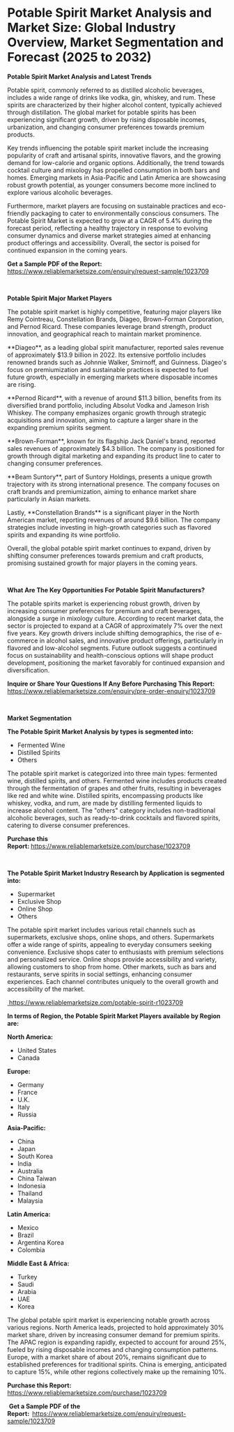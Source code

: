 <p><h1>Potable Spirit Market Analysis and Market Size: Global Industry Overview, Market Segmentation and Forecast (2025 to 2032)</h1></p><p><strong>Potable Spirit Market Analysis and Latest Trends</strong></p>
<p><p>Potable spirit, commonly referred to as distilled alcoholic beverages, includes a wide range of drinks like vodka, gin, whiskey, and rum. These spirits are characterized by their higher alcohol content, typically achieved through distillation. The global market for potable spirits has been experiencing significant growth, driven by rising disposable incomes, urbanization, and changing consumer preferences towards premium products.</p><p>Key trends influencing the potable spirit market include the increasing popularity of craft and artisanal spirits, innovative flavors, and the growing demand for low-calorie and organic options. Additionally, the trend towards cocktail culture and mixology has propelled consumption in both bars and homes. Emerging markets in Asia-Pacific and Latin America are showcasing robust growth potential, as younger consumers become more inclined to explore various alcoholic beverages.</p><p>Furthermore, market players are focusing on sustainable practices and eco-friendly packaging to cater to environmentally conscious consumers. The Potable Spirit Market is expected to grow at a CAGR of 5.4% during the forecast period, reflecting a healthy trajectory in response to evolving consumer dynamics and diverse market strategies aimed at enhancing product offerings and accessibility. Overall, the sector is poised for continued expansion in the coming years.</p></p>
<p><strong>Get a Sample PDF of the Report:&nbsp;</strong> <a href="https://www.reliablemarketsize.com/enquiry/request-sample/1023709?utm_campaign=2271&utm_medium=2&utm_source=Github&utm_content=ia&utm_term=16042025&utm_id=potable-spirit">https://www.reliablemarketsize.com/enquiry/request-sample/1023709</a></p>
<p>&nbsp;</p>
<p><strong>Potable Spirit Major Market Players</strong></p>
<p><p>The potable spirit market is highly competitive, featuring major players like Remy Cointreau, Constellation Brands, Diageo, Brown-Forman Corporation, and Pernod Ricard. These companies leverage brand strength, product innovation, and geographical reach to maintain market prominence.</p><p>**Diageo**, as a leading global spirit manufacturer, reported sales revenue of approximately $13.9 billion in 2022. Its extensive portfolio includes renowned brands such as Johnnie Walker, Smirnoff, and Guinness. Diageo's focus on premiumization and sustainable practices is expected to fuel future growth, especially in emerging markets where disposable incomes are rising.</p><p>**Pernod Ricard**, with a revenue of around $11.3 billion, benefits from its diversified brand portfolio, including Absolut Vodka and Jameson Irish Whiskey. The company emphasizes organic growth through strategic acquisitions and innovation, aiming to capture a larger share in the expanding premium spirits segment.</p><p>**Brown-Forman**, known for its flagship Jack Daniel's brand, reported sales revenues of approximately $4.3 billion. The company is positioned for growth through digital marketing and expanding its product line to cater to changing consumer preferences.</p><p>**Beam Suntory**, part of Suntory Holdings, presents a unique growth trajectory with its strong international presence. The company focuses on craft brands and premiumization, aiming to enhance market share particularly in Asian markets.</p><p>Lastly, **Constellation Brands** is a significant player in the North American market, reporting revenues of around $9.6 billion. The company strategies include investing in high-growth categories such as flavored spirits and expanding its wine portfolio.</p><p>Overall, the global potable spirit market continues to expand, driven by shifting consumer preferences towards premium and craft products, promising sustained growth for major players in the coming years.</p></p>
<p>&nbsp;</p>
<p><strong>What Are The Key Opportunities For Potable Spirit Manufacturers?</strong></p>
<p><p>The potable spirits market is experiencing robust growth, driven by increasing consumer preferences for premium and craft beverages, alongside a surge in mixology culture. According to recent market data, the sector is projected to expand at a CAGR of approximately 7% over the next five years. Key growth drivers include shifting demographics, the rise of e-commerce in alcohol sales, and innovative product offerings, particularly in flavored and low-alcohol segments. Future outlook suggests a continued focus on sustainability and health-conscious options will shape product development, positioning the market favorably for continued expansion and diversification.</p></p>
<p><strong>Inquire or Share Your Questions If Any Before Purchasing This Report:</strong> <a href="https://www.reliablemarketsize.com/enquiry/pre-order-enquiry/1023709?utm_campaign=2271&utm_medium=2&utm_source=Github&utm_content=ia&utm_term=16042025&utm_id=potable-spirit">https://www.reliablemarketsize.com/enquiry/pre-order-enquiry/1023709</a></p>
<p>&nbsp;</p>
<p><strong>Market Segmentation</strong></p>
<p><strong>The Potable Spirit Market Analysis by types is segmented into:</strong></p>
<p><ul><li>Fermented Wine</li><li>Distilled Spirits</li><li>Others</li></ul></p>
<p><p>The potable spirit market is categorized into three main types: fermented wine, distilled spirits, and others. Fermented wine includes products created through the fermentation of grapes and other fruits, resulting in beverages like red and white wine. Distilled spirits, encompassing products like whiskey, vodka, and rum, are made by distilling fermented liquids to increase alcohol content. The "others" category includes non-traditional alcoholic beverages, such as ready-to-drink cocktails and flavored spirits, catering to diverse consumer preferences.</p></p>
<p><strong>Purchase this Report:&nbsp;</strong><a href="https://www.reliablemarketsize.com/purchase/1023709?utm_campaign=2271&utm_medium=2&utm_source=Github&utm_content=ia&utm_term=16042025&utm_id=potable-spirit">https://www.reliablemarketsize.com/purchase/1023709</a></p>
<p>&nbsp;</p>
<p><strong>The Potable Spirit Market Industry Research by Application is segmented into:</strong></p>
<p><ul><li>Supermarket</li><li>Exclusive Shop</li><li>Online Shop</li><li>Others</li></ul></p>
<p><p>The potable spirit market includes various retail channels such as supermarkets, exclusive shops, online shops, and others. Supermarkets offer a wide range of spirits, appealing to everyday consumers seeking convenience. Exclusive shops cater to enthusiasts with premium selections and personalized service. Online shops provide accessibility and variety, allowing customers to shop from home. Other markets, such as bars and restaurants, serve spirits in social settings, enhancing consumer experiences. Each channel contributes uniquely to the overall growth and accessibility of the market.</p></p>
<p><a href="https://www.reliablemarketsize.com/potable-spirit-r1023709?utm_campaign=2271&utm_medium=2&utm_source=Github&utm_content=ia&utm_term=16042025&utm_id=potable-spirit">&nbsp;https://www.reliablemarketsize.com/potable-spirit-r1023709</a></p>
<p><strong>In terms of Region, the Potable Spirit Market Players available by Region are:</strong></p>
<p>
    <p> <strong> North America: </strong>
        <ul>
            <li>United States</li>
            <li>Canada</li>
        </ul>
        </p> 
    <p> <strong> Europe: </strong>
        <ul>
            <li>Germany</li>
            <li>France</li>
            <li>U.K.</li>
            <li>Italy</li>
            <li>Russia</li>
        </ul>
        </p> 
    <p> <strong> Asia-Pacific: </strong>
        <ul>
            <li>China</li>
            <li>Japan</li>
            <li>South Korea</li>
            <li>India</li>
            <li>Australia</li>
            <li>China Taiwan</li>
            <li>Indonesia</li>
            <li>Thailand</li>
            <li>Malaysia</li>
        </ul>
        </p> 
    <p> <strong> Latin America: </strong>
        <ul>
            <li>Mexico</li>
            <li>Brazil</li>
            <li>Argentina Korea</li>
            <li>Colombia</li>
        </ul>
        </p> 
    <p> <strong> Middle East & Africa: </strong>
        <ul>
            <li>Turkey</li>
            <li>Saudi</li>
            <li>Arabia</li>
            <li>UAE</li>
            <li>Korea</li>
        </ul>
    </p>
    </p>
<p><p>The global potable spirit market is experiencing notable growth across various regions. North America leads, projected to hold approximately 30% market share, driven by increasing consumer demand for premium spirits. The APAC region is expanding rapidly, expected to account for around 25%, fueled by rising disposable incomes and changing consumption patterns. Europe, with a market share of about 20%, remains significant due to established preferences for traditional spirits. China is emerging, anticipated to capture 15%, while other regions collectively make up the remaining 10%.</p></p>
<p><strong>Purchase this Report: </strong><a href="https://www.reliablemarketsize.com/purchase/1023709?utm_campaign=2271&utm_medium=2&utm_source=Github&utm_content=ia&utm_term=16042025&utm_id=potable-spirit">https://www.reliablemarketsize.com/purchase/1023709</a></p>
<p>&nbsp;<strong>Get a Sample PDF of the Report:&nbsp;&nbsp;</strong><a href="https://www.reliablemarketsize.com/enquiry/request-sample/1023709?utm_campaign=2271&utm_medium=2&utm_source=Github&utm_content=ia&utm_term=16042025&utm_id=potable-spirit">https://www.reliablemarketsize.com/enquiry/request-sample/1023709</a></p>
<p><strong></strong></p>
<p><p></p><p></p><p></p></p>